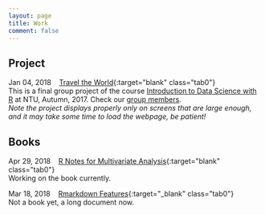 ```yaml
---
layout: page
title: Work
comment: false
---
```

<!-- Jan. Feb. Mar. Apr. May Jun. Jul. Aug. Sep. Oct. Nov. Dec.  -->

<style>
    tab0 { padding-left: 1.1em; }
    tab1 { padding-left: 4em; }
    tab2 { padding-left: 8em; }
    ul {list-style-image: none;}
</style>

## Project

Jan 04, 2018 &nbsp;&nbsp; [Travel the World](https://rlads2017g1.github.io/presentation.html){:target="blank" class="tab0"}  
This is a final group project of the course [Introduction to Data Science with R](https://nol2.aca.ntu.edu.tw/nol/coursesearch/print_table.php?course_id=142%20U0750&class=&dpt_code=1420&ser_no=76601&semester=106-1&lang=CH) at NTU, Autumn, 2017. Check our [group members](https://rlads2017g1.github.io).  
*Note the project displays properly only on screens that are large enough, and it may take some time to load the webpage, be patient!*


## Books

Apr 29, 2018 &nbsp;&nbsp; [R Notes for Multivariate Analysis](./MVA.github.io/index.html){:target="blank" class="tab0"}  
Working on the book currently.

Mar 18, 2018 &nbsp;&nbsp; [Rmarkdown Features](/notes/rmd_features.html){:target="_blank" class="tab0"}  
Not a book yet, a long document now.




<br><br>